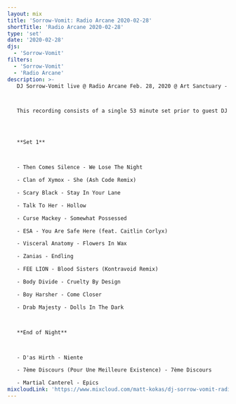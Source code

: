 ```yaml
---
layout: mix
title: 'Sorrow-Vomit: Radio Arcane 2020-02-28'
shortTitle: 'Radio Arcane 2020-02-28'
type: 'set'
date: '2020-02-28'
djs:
  - 'Sorrow-Vomit'
filters:
  - 'Sorrow-Vomit'
  - 'Radio Arcane'
description: >-
   DJ Sorrow-Vomit live @ Radio Arcane Feb. 28, 2020 @ Art Sanctuary - Louisville, KY.



   This recording consists of a single 53 minute set prior to guest DJ Justin Carver (Something Cold - Detroit) spinning. At the end there are three isolated coldwave/minimal synth tracks that were recorded at the end of the night while tag teaming with DJs Justin Carver and Brian Drabant... unfortunately wasn't able to record what they played.




   **Set 1**



   - Then Comes Silence - We Lose The Night

   - Clan of Xymox - She (Ash Code Remix)

   - Scary Black - Stay In Your Lane

   - Talk To Her - Hollow

   - Curse Mackey - Somewhat Possessed

   - ESA - You Are Safe Here (feat. Caitlin Corlyx)

   - Visceral Anatomy - Flowers In Wax

   - Zanias - Endling

   - FEE LION - Blood Sisters (Kontravoid Remix)

   - Body Divide - Cruelty By Design

   - Boy Harsher - Come Closer

   - Drab Majesty - Dolls In The Dark



   **End of Night**



   - D'as Hirth - Niente

   - 7ème Discours (Pour Une Meilleure Existence) - 7ème Discours

   - Martial Canterel - Epics
mixcloudLink: 'https://www.mixcloud.com/matt-kokas/dj-sorrow-vomit-radio-arcane-2020-02-28-art-sanctuary-louisville-ky'
---
```

